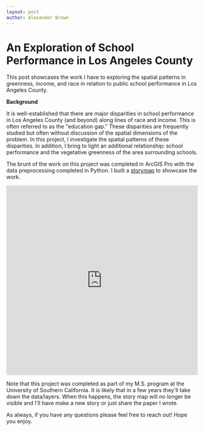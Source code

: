 ```yaml
---
layout: post
author: Alexander Brown
---
```

# An Exploration of School Performance in Los Angeles County

This post showcases the work I have to exploring the spatial patterns in greenness, income, and race in relation to public school performance in Los Angeles County. 

**Background** 

It is well-established that there are major disparities in school performance in Los Angeles County (and beyond) along lines of race and income. This is often referred to as the "education gap." These disparities are frequently studied but often without discussion of the spatial dimensions of the problem. In this project, I investigate the spatial patterns of these disparities. In addition, I bring to light an additional relationship: school performance and the vegetative greenness of the area surrounding schools.

The brunt of the work on this project was completed in ArcGIS Pro with the data preprocessing completed in Python. I built a [storymap](https://arcg.is/1ueHrD) to showcase the work.

<iframe src="https://storymaps.arcgis.com/stories/3b3d9872c0e940e19dc03ec52a749b24" width="100%" height="500px" frameborder="0" allowfullscreen allow="geolocation"></iframe>

Note that this project was completed as part of my M.S. program at the University of Southern California. It is likely that in a few years they'll take down the data/layers. When this happens, the story map will no longer be visible and I'll have make a new story or just share the paper I wrote.

As always, if you have any questions please feel free to reach out! Hope you enjoy.
